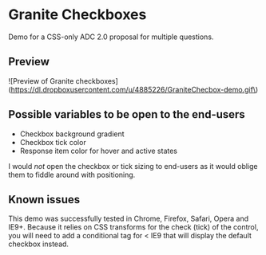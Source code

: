 Granite Checkboxes
==================

Demo for a CSS-only ADC 2.0 proposal for multiple questions.

Preview
-------

![Preview of Granite checkboxes](https://dl.dropboxusercontent.com/u/4885226/GraniteChecbox-demo.gif\)

Possible variables to be open to the end-users
----------------------------------------------

-	Checkbox background gradient
-	Checkbox tick color
-	Response item color for hover and active states

I would *not* open the checkbox or tick sizing to end-users as it would oblige them to fiddle around with positioning.

Known issues
------------

This demo was successfully tested in Chrome, Firefox, Safari, Opera and IE9+. Because it relies on CSS transforms for the check (tick) of the control, you will need to add a conditional tag for < IE9 that will display the default checkbox instead.
